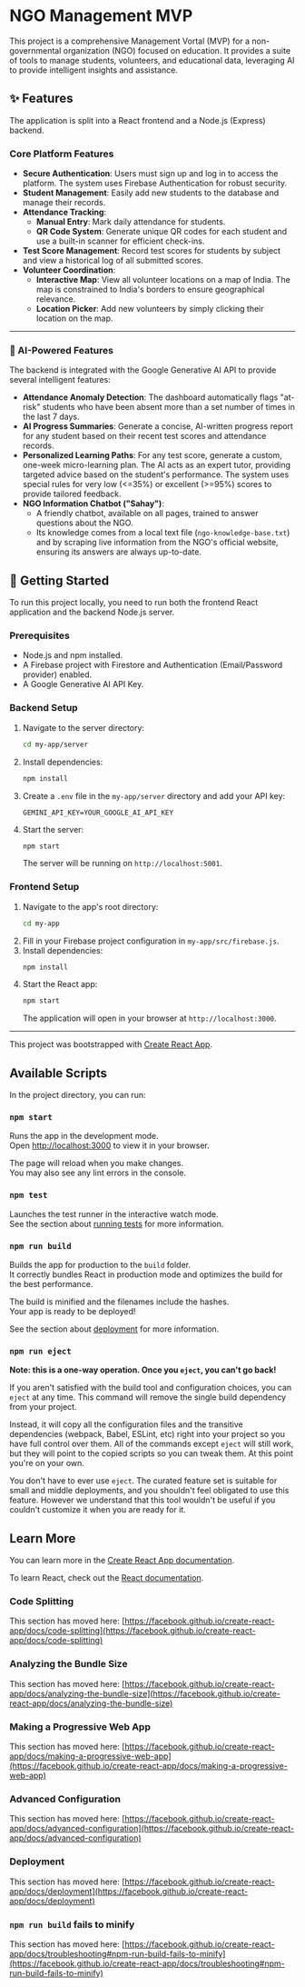 # NGO Management MVP

This project is a comprehensive Management Vortal (MVP) for a non-governmental organization (NGO) focused on education. It provides a suite of tools to manage students, volunteers, and educational data, leveraging AI to provide intelligent insights and assistance.

## ✨ Features

The application is split into a React frontend and a Node.js (Express) backend.

### Core Platform Features

*   **Secure Authentication**: Users must sign up and log in to access the platform. The system uses Firebase Authentication for robust security.
*   **Student Management**: Easily add new students to the database and manage their records.
*   **Attendance Tracking**:
    *   **Manual Entry**: Mark daily attendance for students.
    *   **QR Code System**: Generate unique QR codes for each student and use a built-in scanner for efficient check-ins.
*   **Test Score Management**: Record test scores for students by subject and view a historical log of all submitted scores.
*   **Volunteer Coordination**:
    *   **Interactive Map**: View all volunteer locations on a map of India. The map is constrained to India's borders to ensure geographical relevance.
    *   **Location Picker**: Add new volunteers by simply clicking their location on the map.

---

### 🧠 AI-Powered Features

The backend is integrated with the Google Generative AI API to provide several intelligent features:

*   **Attendance Anomaly Detection**: The dashboard automatically flags "at-risk" students who have been absent more than a set number of times in the last 7 days.
*   **AI Progress Summaries**: Generate a concise, AI-written progress report for any student based on their recent test scores and attendance records.
*   **Personalized Learning Paths**: For any test score, generate a custom, one-week micro-learning plan. The AI acts as an expert tutor, providing targeted advice based on the student's performance. The system uses special rules for very low (<=35%) or excellent (>=95%) scores to provide tailored feedback.
*   **NGO Information Chatbot ("Sahay")**:
    *   A friendly chatbot, available on all pages, trained to answer questions about the NGO.
    *   Its knowledge comes from a local text file (`ngo-knowledge-base.txt`) and by scraping live information from the NGO's official website, ensuring its answers are always up-to-date.

## 🚀 Getting Started

To run this project locally, you need to run both the frontend React application and the backend Node.js server.

### Prerequisites

*   Node.js and npm installed.
*   A Firebase project with Firestore and Authentication (Email/Password provider) enabled.
*   A Google Generative AI API Key.

### Backend Setup

1.  Navigate to the server directory:
    ```sh
    cd my-app/server
    ```
2.  Install dependencies:
    ```sh
    npm install
    ```
3.  Create a `.env` file in the `my-app/server` directory and add your API key:
    ```
    GEMINI_API_KEY=YOUR_GOOGLE_AI_API_KEY
    ```
4.  Start the server:
    ```sh
    npm start
    ```
    The server will be running on `http://localhost:5001`.

### Frontend Setup

1.  Navigate to the app's root directory:
    ```sh
    cd my-app
    ```
2.  Fill in your Firebase project configuration in `my-app/src/firebase.js`.
3.  Install dependencies:
    ```sh
    npm install
    ```
4.  Start the React app:
    ```sh
    npm start
    ```
    The application will open in your browser at `http://localhost:3000`.

---
This project was bootstrapped with [Create React App](https://github.com/facebook/create-react-app).

## Available Scripts

In the project directory, you can run:

### `npm start`

Runs the app in the development mode.\
Open [http://localhost:3000](http://localhost:3000) to view it in your browser.

The page will reload when you make changes.\
You may also see any lint errors in the console.

### `npm test`

Launches the test runner in the interactive watch mode.\
See the section about [running tests](https://facebook.github.io/create-react-app/docs/running-tests) for more information.

### `npm run build`

Builds the app for production to the `build` folder.\
It correctly bundles React in production mode and optimizes the build for the best performance.

The build is minified and the filenames include the hashes.\
Your app is ready to be deployed!

See the section about [deployment](https://facebook.github.io/create-react-app/docs/deployment) for more information.

### `npm run eject`

**Note: this is a one-way operation. Once you `eject`, you can't go back!**

If you aren't satisfied with the build tool and configuration choices, you can `eject` at any time. This command will remove the single build dependency from your project.

Instead, it will copy all the configuration files and the transitive dependencies (webpack, Babel, ESLint, etc) right into your project so you have full control over them. All of the commands except `eject` will still work, but they will point to the copied scripts so you can tweak them. At this point you're on your own.

You don't have to ever use `eject`. The curated feature set is suitable for small and middle deployments, and you shouldn't feel obligated to use this feature. However we understand that this tool wouldn't be useful if you couldn't customize it when you are ready for it.

## Learn More

You can learn more in the [Create React App documentation](https://facebook.github.io/create-react-app/docs/getting-started).

To learn React, check out the [React documentation](https://reactjs.org/).

### Code Splitting

This section has moved here: [https://facebook.github.io/create-react-app/docs/code-splitting](https://facebook.github.io/create-react-app/docs/code-splitting)

### Analyzing the Bundle Size

This section has moved here: [https://facebook.github.io/create-react-app/docs/analyzing-the-bundle-size](https://facebook.github.io/create-react-app/docs/analyzing-the-bundle-size)

### Making a Progressive Web App

This section has moved here: [https://facebook.github.io/create-react-app/docs/making-a-progressive-web-app](https://facebook.github.io/create-react-app/docs/making-a-progressive-web-app)

### Advanced Configuration

This section has moved here: [https://facebook.github.io/create-react-app/docs/advanced-configuration](https://facebook.github.io/create-react-app/docs/advanced-configuration)

### Deployment

This section has moved here: [https://facebook.github.io/create-react-app/docs/deployment](https://facebook.github.io/create-react-app/docs/deployment)

### `npm run build` fails to minify

This section has moved here: [https://facebook.github.io/create-react-app/docs/troubleshooting#npm-run-build-fails-to-minify](https://facebook.github.io/create-react-app/docs/troubleshooting#npm-run-build-fails-to-minify)
